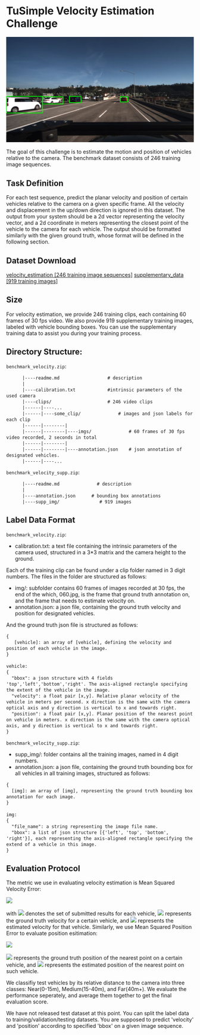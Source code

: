 # TuSimple Velocity Estimation Challenge

![](assets/examples/dis1.jpeg)



The goal of this challenge is to estimate the motion and position of vehicles relative to the camera. The benchmark dataset consists of 246 training image sequences. 

## Task Definition
For each test sequence, predict the planar velocity and position of certain vehicles relative to the camera on a given specific frame. All the velocity and displacement in the up/down direction is ignored in this dataset. The output from your system should be a 2d vector representing the velocity vector, and a 2d coordinate in meters representing the closest point of the vehicle to the camera for each vehicle. The output should be formatted similarly with the given ground truth, whose format will be defined in the following section.
## Dataset Download

[velocity_estimation [246 training image sequences]](https://s3-us-west-2.amazonaws.com/benchmark.tusimple.ai/benchmark_velocity.zip)
[supplementary_data [919 training images]](https://s3-us-west-2.amazonaws.com/benchmark.tusimple.ai/benchmark_velocity_supp.zip)

## Size
For velocity estimation, we provide 246 training clips, each containing 60 frames of 30 fps video. We also provide 919 supplementary training images, labeled with vehicle bounding boxes. You can use the supplementary training data to assist you during your training process.

## Directory Structure:
`benchmark_velocity.zip`:
```
      |----readme.md                  # description
      |
      |----calibration.txt            #intrinsic parameters of the used camera
      |----clips/                     # 246 video clips
      |------|----...
      |------|----some_clip/              # images and json labels for each clip
      |------|--------|
      |------|--------|----imgs/              # 60 frames of 30 fps video recorded, 2 seconds in total
      |------|--------|
      |------|--------|----annotation.json    # json annotation of designated vehicles.
      |------|----...
```
`benchmark_velocity_supp.zip`:
```
      |----readme.md              # description
      |
      |----annotation.json      # bounding box annotations
      |----supp_img/               # 919 images
```      
      

## Label Data Format

`benchmark_velocity.zip`:
 - calibration.txt: a text file containing the intrinsic parameters of the camera used, structured in a 3*3 matrix and the camera height to the ground.

Each of the training clip can be found under a clip folder named in 3 digit numbers.
The files in the folder are structured as follows:
 - img/:  subfolder contains 60 frames of images recorded at 30 fps, the end of the which, 060.jpg, is the frame that ground truth annotation on, and the frame that needs to estimate velocity on.
 - annotation.json: a json file, containing the ground truth velocity and position for designated vehicles.  

And the ground truth json file is structured as follows:
```
{
   [vehicle]: an array of [vehicle], defining the velocity and position of each vehicle in the image.
}

vehicle:
{
  "bbox": a json structure with 4 fields 'top','left','bottom','right'. The axis-aligned rectangle specifying the extent of the vehicle in the image.
  "velocity": a float pair [x,y]. Relative planar velocity of the vehicle in meters per second. x direction is the same with the camera optical axis and y direction is vertical to x and towards right.
  "position": a float pair [x,y]. Planar position of the nearest point on vehicle in meters. x direction is the same with the camera optical axis, and y direction is vertical to x and towards right.
}
```

`benchmark_velocity_supp.zip`:
  - supp_img/: folder contains all the training images, named in 4 digit numbers.
  - annotation.json: a json file, containing the ground truth bounding box for all vehicles in all training images, structured as follows:
```
{
  [img]: an array of [img], representing the ground truth bounding box annotation for each image.
}

img:
{
  "file_name": a string representing the image file name.
  "bbox": a list of json structure [{'left', 'top', 'bottom', 'right'}], each representing the axis-aligned rectangle specifying the extend of a vehicle in this image.
}
```

## Evaluation Protocol
The metric we use in evaluating velocity estimation is Mean Squared Velocity Error:

<img src="https://latex.codecogs.com/gif.latex?$$E_v&space;=&space;\frac{\sum_{c\in&space;C}\|V^{gt}_c-V^{est}_c\|^2}{|C|}$$"/>

with <img src="https://latex.codecogs.com/gif.latex?$C$"/> denotes the set of submitted results for each vehicle, <img src="https://latex.codecogs.com/gif.latex?$V^{gt}_c$"/> represents the ground truth velocity for a certain vehicle, and <img src="https://latex.codecogs.com/gif.latex?$V^{est}_c$"/> represents the estimated velocity for that vehicle. Similarly, we use Mean Squared Position Error to evaluate position esitimation: 

<img src="https://latex.codecogs.com/gif.latex?$$E_p&space;=&space;\frac{\sum_{c\in&space;C}\|P^{gt}_c-P^{est}_c\|^2}{|C|}$$"/>

<img src="https://latex.codecogs.com/gif.latex?$P^{gt}_c$"/> represents the ground truth position of the nearest point on a certain vehicle, and <img src="https://latex.codecogs.com/gif.latex?$P^{est}_c$"/> represents the estimated position of the nearest point on such vehicle.

We classifiy test vehicles by its relative distance to the camera into three classes: Near(0-15m), Medium(15-40m), and Far(40m+). We evaluate the performance seperately, and average them together to get the final evaluation score.

We have not released test dataset at this point. You can split the label data to training/validation/testing datasets. You are supposed to predict 'velocity' and 'position' according to specified 'bbox' on a given image sequence.
